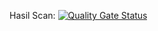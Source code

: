 Hasil Scan: [![Quality Gate Status](https://sonarcloud.io/api/project_badges/measure?project=DamasMahardi_PHP1_lanjutan&metric=alert_status)](https://sonarcloud.io/summary/new_code?id=DamasMahardi_PHP1_lanjutan)
